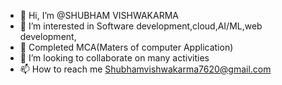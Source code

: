 - 👋 Hi, I’m @SHUBHAM VISHWAKARMA
- 👀 I’m interested in Software development,cloud,AI/ML,web development,
- 🌱 Completed MCA(Maters of computer Application)
- 💞️ I’m looking to collaborate on many activities
- 📫 How to reach me Shubhamvishwakarma7620@gmail.com
